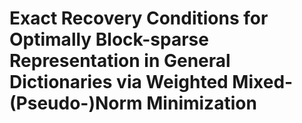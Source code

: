 # Exact Recovery Conditions for Optimally Block-sparse Representation in General Dictionaries via Weighted Mixed-(Pseudo-)Norm Minimization
